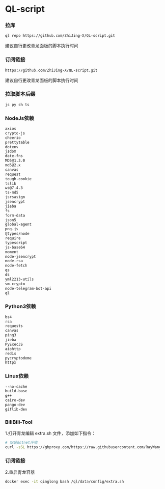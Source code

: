# QL-script
### 拉库

```bash
ql repo https://github.com/ZhiJing-X/QL-script.git
```

建议自行更改青龙面板的脚本执行时间

### 订阅链接

```bash
https://github.com/ZhiJing-X/QL-script.git
```

建议自行更改青龙面板的脚本执行时间

### 拉取脚本后缀

```bash
js py sh ts
```

### NodeJs依赖

```bash
axios
crypto-js
cheerio
prettytable
dotenv
jsdom
date-fns
MD5@1.3.0
md5@2.x
canvas
request
tough-cookie
tslib
ws@7.4.3
ts-md5
jsrsasign
jsencrypt
jieba
fs
form-data
json5
global-agent
png-js
@types/node
require
typescript
js-base64
moment
node-jsencrypt
node-rsa
node-fetch
qs
ds
yml2213-utils
sm-crypto
node-telegram-bot-api
ql
```

### Python3依赖

```bash
bs4
rsa
requests
canvas
ping3
jieba
PyExecJS
aiohttp
redis
pycryptodome
httpx
```

### Linux依赖

```bash
--no-cache
build-base
g++
cairo-dev
pango-dev
giflib-dev
```

### BiliBili-Tool
1.打开青龙编辑 extra.sh 文件，添加如下指令：
```bash
# 安装dotnet环境
curl -sSL https://ghproxy.com/https://raw.githubusercontent.com/RayWangQvQ/BiliBiliToolPro/main/qinglong/ray-dotnet-install.sh | bash /dev/stdin --no-official
```

### 订阅链接
2.重启青龙容器
```bash
docker exec -it qinglong bash /ql/data/config/extra.sh
```
